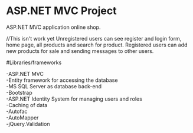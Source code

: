 # ASP.NET MVC Project

ASP.NET MVC application online shop.

//This isn't work yet
Unregistered users can see register and login form, home page, all products and search for product.
Registered users can add new products for sale and sending messages to other users.


#Libraries/frameworks

-ASP.NET MVC <br/>
-Entity framework for accessing the database <br/>
-MS SQL Server as database back-end <br/>
-Bootstrap <br/>
-ASP.NET Identity System for managing users and roles <br/>
-Caching of data <br/>
-Autofac <br/>
-AutoMapper <br/>
-jQuery.Validation <br/>

